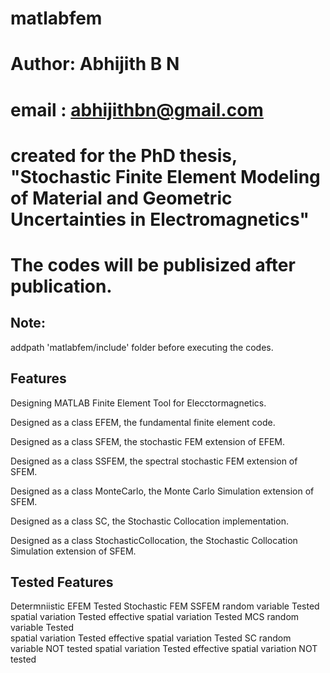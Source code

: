 # matlabfem
# Author: Abhijith B N
# email : abhijithbn@gmail.com
# created for the PhD thesis, "Stochastic Finite Element Modeling of Material and Geometric Uncertainties in Electromagnetics"
# The codes will be publisized after publication.

Note:
-------------------------------------- 
addpath 'matlabfem/include' folder before executing the codes.

Features
------------------------------------
Designing MATLAB Finite Element Tool for Elecctormagnetics.

Designed as a class EFEM, the fundamental finite element code.

Designed as a class SFEM, the stochastic FEM extension of EFEM.

Designed as a class SSFEM, the spectral stochastic FEM extension of SFEM.

Designed as a class MonteCarlo, the Monte Carlo Simulation extension of SFEM.

Designed as a class SC, the Stochastic Collocation implementation.

Designed as a class StochasticCollocation, the Stochastic Collocation Simulation extension of SFEM.

Tested Features
------------------
Determniistic EFEM									Tested
Stochastic FEM
	SSFEM
		random variable								Tested
		spatial variation							Tested
		effective spatial variation					Tested
	MCS
		random variable								Tested	
		spatial variation							Tested
		effective spatial variation					Tested
	SC
		random variable								NOT tested
		spatial variation							Tested
		effective spatial variation					NOT tested	
